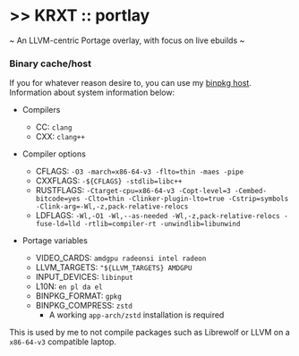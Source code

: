 # >> KRXT :: portlay
~ An LLVM-centric Portage overlay, with focus on live ebuilds ~

### Binary cache/host
If you for whatever reason desire to, you can use my [binpkg host](https://gencache.krxt.dev/). Information about system information below:

- Compilers
    - CC: `clang`
    - CXX: `clang++`

- Compiler options
    - CFLAGS: `-O3 -march=x86-64-v3 -flto=thin -maes -pipe`
    - CXXFLAGS: `-${CFLAGS} -stdlib=libc++`
    - RUSTFLAGS: `-Ctarget-cpu=x86-64-v3 -Copt-level=3 -Cembed-bitcode=yes -Clto=thin -Clinker-plugin-lto=true -Cstrip=symbols -Clink-arg=-Wl,-z,pack-relative-relocs`
    - LDFLAGS: `-Wl,-O1 -Wl,--as-needed -Wl,-z,pack-relative-relocs -fuse-ld=lld -rtlib=compiler-rt -unwindlib=libunwind`

- Portage variables
    - VIDEO_CARDS: `amdgpu radeonsi intel radeon`
    - LLVM_TARGETS: `"${LLVM_TARGETS} AMDGPU`
    - INPUT_DEVICES: `libinput`
    - L10N: `en pl da el`
    - BINPKG_FORMAT: `gpkg`
    - BINPKG_COMPRESS: `zstd`
        - A working `app-arch/zstd` installation is required

This is used by me to not compile packages such as Librewolf or LLVM on a `x86-64-v3` compatible laptop.
